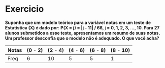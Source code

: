 # Exercicio

**Suponha que um modelo teórico para a variável notas em um teste de Estatística (X) é dado por: P(X = j) = |j - 11| / 66, j = 0, 1, 2, 3, ..., 10. Para 27 alunos submetidos a esse teste, apresentamos um resumo de suas notas. Um professor desconfia que o modelo não é adequado. O que você acha?**

| Notas | (0 - 2) | (2 - 4) | (4 - 6) | (6 - 8) | (8 - 10) |
|-------|---------|---------|---------|---------|----------|
| Freq  | 6       | 10      | 5       | 5       | 1        |

